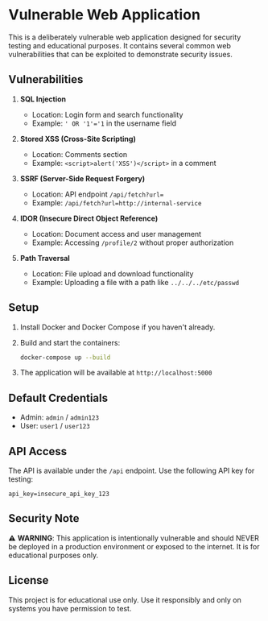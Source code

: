 # Vulnerable Web Application

This is a deliberately vulnerable web application designed for security testing and educational purposes. It contains several common web vulnerabilities that can be exploited to demonstrate security issues.

## Vulnerabilities

1. **SQL Injection**
   - Location: Login form and search functionality
   - Example: `' OR '1'='1` in the username field

2. **Stored XSS (Cross-Site Scripting)**
   - Location: Comments section
   - Example: `<script>alert('XSS')</script>` in a comment

3. **SSRF (Server-Side Request Forgery)**
   - Location: API endpoint `/api/fetch?url=`
   - Example: `/api/fetch?url=http://internal-service`

4. **IDOR (Insecure Direct Object Reference)**
   - Location: Document access and user management
   - Example: Accessing `/profile/2` without proper authorization

5. **Path Traversal**
   - Location: File upload and download functionality
   - Example: Uploading a file with a path like `../../../etc/passwd`

## Setup

1. Install Docker and Docker Compose if you haven't already.

2. Build and start the containers:
   ```bash
   docker-compose up --build
   ```

3. The application will be available at `http://localhost:5000`

## Default Credentials

- Admin: `admin` / `admin123`
- User: `user1` / `user123`

## API Access

The API is available under the `/api` endpoint. Use the following API key for testing:

```
api_key=insecure_api_key_123
```

## Security Note

⚠️ **WARNING**: This application is intentionally vulnerable and should NEVER be deployed in a production environment or exposed to the internet. It is for educational purposes only.

## License

This project is for educational use only. Use it responsibly and only on systems you have permission to test.
